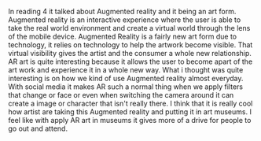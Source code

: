 In reading 4 it talked about Augmented reality and it being an art form. Augmented reality is an interactive experience where the user is able to take the real world environment and create a virtual world through the lens of the mobile device. Augmented Reality is a fairly new art form due to technology, it relies on technology to help the artwork become visible. That virtual visibility gives the artist and the consumer a whole new relationship.  AR art is quite interesting because it allows the user to become apart of the art work and experience it in a whole new way. 
	What i thought was quite interesting is on how we kind of use Augmented reality almost everyday. With social media it makes AR such a normal thing when we apply filters that change or face or even when switching the camera around it can create a image or character that isn't really there. I think that it is really cool how artist are taking this Augmented reality and putting it in art museums. I feel like with apply AR art in museums it gives more of a drive for people to go out and attend. 
